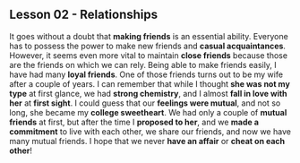 ## Lesson 02 - Relationships

It goes without a doubt that **making friends** is an essential ability. Everyone has to possess the power to make new friends and **casual acquaintances**. However, it seems even more vital to maintain **close friends** because those are the friends on which we can rely.
Being able to make friends easily, I have had many **loyal friends**. One of those friends turns out to be my wife after a couple of years. I can remember that while I thought **she was not my type** at first glance, we had **strong chemistry**, and I almost **fall in love with her** at **first sight**. I could guess that our **feelings were mutual**, and not so long, she became my **college sweetheart**. We had only a couple of **mutual friends** at first, but after the time I **proposed to her**, and we **made a commitment** to live with each other, we share our friends, and now we have many mutual friends. I hope that we never **have an affair** or **cheat on each other**!

